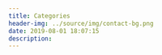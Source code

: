 ```yaml
---
title: Categories
header-img: ../source/img/contact-bg.png
date: 2019-08-01 18:07:15
description:
---
```

